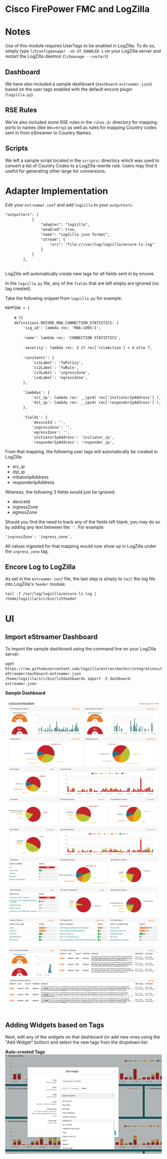 # Cisco FirePower FMC and LogZilla

# Notes
Use of this module requires UserTags to be enabled in LogZIlla.
To do so, simply type `lz5configmanager -sb UT_ENABLED 1` on your LogZilla server and restart the LogZilla daemon (`lz5manage --restart`)


## Dashboard
We have also included a sample dashboard (`dashboard-estreamer.json`) based on the user tags enabled with the default encore plugin (`logzilla.py`).

## RSE Rules
We've also included some RSE rules in the `rules.d/` directory for mapping ports to names (like `80=>http`) as well as rules for mapping Country codes sent in from eStreamer to Country Names.

## Scripts
We left a sample script located in the `scripts/` directory which was used to convert a list of Country Codes to a LogZilla rewrite rule. Users may find it useful for generating other large list conversions.


# Adapter Implementation

Edit your `estreamer.conf` and add `logzilla` to your `outputters`:

```
"outputters": [
            {
                "adapter": "logzilla",
                "enabled": true,
                "name": "LogZilla json format",
                "stream": {
                    "uri": "file:///var/log/logzilla/encore-lz.log"
                }
            }
        ],
        
```
      
LogZilla will automatically create new tags for all fields sent in by encore. 

In the `logzilla.py` file, any of the `fields` that are left empty are ignored (no tag created).

Take the following snippet from `logzilla.py` for example:

```
MAPPING = {

    # 71
    definitions.RECORD_RNA_CONNECTION_STATISTICS: {
        'sig_id': lambda rec: 'RNA:1003:1',

        'name': lambda rec: 'CONNECTION STATISTICS',

        'severity': lambda rec: 3 if rec['ruleAction'] < 4 else 7,

        'constants': {
            'cs1Label': 'fwPolicy',
            'cs2Label': 'fwRule',
            'cs3Label': 'ingressZone',
            'cs4Label': 'egressZone',
        },

        'lambdas': {
            'src_ip': lambda rec: __ipv4( rec['initiatorIpAddress'] ),
            'dst_ip': lambda rec: __ipv4( rec['responderIpAddress'] ),
        },

        'fields': {
            'deviceId': '',
            'ingressZone': '',
            'egressZone': '',
            'initiatorIpAddress': 'initiator_ip',
            'responderIpAddress': 'responder_ip',
```

From that mapping, the following user tags will automatically be created in LogZilla:

* src_ip
* dst_ip
* initiatorIpAddress
* responderIpAddress

Whereas, the following 3 fields would just be ignored:

* deviceId
* ingressZone
* egressZone

Should you find the need to track any of the fields left blank, you may do so by adding any text between the `''`. For example:

```
'ingressZone': 'ingress_zone',
```

All values ingested for that mapping would now show up in LogZilla under the `ingress_zone` tag.

## Encore Log to LogZilla
As set in the `estreamer.conf` file, the last step is simply to `tail` the log file into LogZilla's `feeder` module.

```
tail -f /var/log/logzilla/encore-lz.log | /home/logzilla/src/bin/lz5feeder
```


# UI

## Import eStreamer Dashboard
To import the sample dashboard using the command line on your LogZilla server:

```
wget https://raw.githubusercontent.com/logzilla/extras/master/integrations/Cisco/FirePower-eStreamer/dashboard-estreamer.json
/home/logzilla/src/bin/lz5dashboards import -I dashboard-estreamer.json

```

**Sample Dashboard**

![estreamer-dashboard](images/cisco-fmc-dashboard.png)


## Adding Widgets based on Tags

Next, edit any of the widgets on that dashboard (or add new ones using the "Add Widget" button) and select the new tags from the dropdown list:

**Auto-created Tags**
![encore-tag-selection](images/widget-edit.png)


